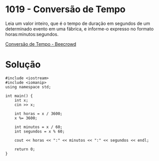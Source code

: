 # 1019 - Conversão de Tempo

Leia um valor inteiro, que é o tempo de duração em segundos de um determinado evento em uma fábrica, e informe-o expresso no formato horas:minutos:segundos.

[Conversão de Tempo - Beecrowd](https://www.beecrowd.com.br/judge/pt/problems/view/1019)

# Solução

```
#include <iostream>
#include <iomanip>
using namespace std;

int main() {
    int x;
    cin >> x;

    int horas = x / 3600;
    x %= 3600;

    int minutos = x / 60;
    int segundos = x % 60;

    cout << horas << ":" << minutos << ":" << segundos << endl;

    return 0;
}
```